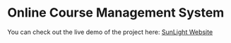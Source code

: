 # Online Course Management System

You can check out the live demo of the project here: [SunLight Website](https://sunlight2k2.onrender.com/)
